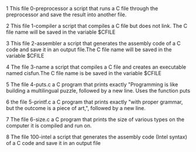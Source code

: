 1 This file 0-preprocessor a script that runs a C file through the preprocessor and save the result into another file.

2 This file 1-compiler a script that compiles a C file but does not link. The C file name will be saved in the variable $CFILE

3 This file 2-assembler a script that generates the assembly code of a C code and save it in an output file.The C file name will be saved in the variable $CFILE

4 The file 3-name a script that compiles a C file and creates an executable named cisfun.The C file name is be saved in the variable $CFILE

5 The file 4-puts.c a C program that prints exactly "Programming is like building a multilingual puzzle, followed by a new line. Uses the function puts

6 the file 5-printf.c a C program that prints exactly "with proper grammar, but the outcome is a piece of art,", followed by a new line. 

7 The file 6-size.c a C program that prints the size of various types on the computer it is compiled and run on.

8 The file 100-intel a script that generates the assembly code (Intel syntax) of a C code and save it in an output file

